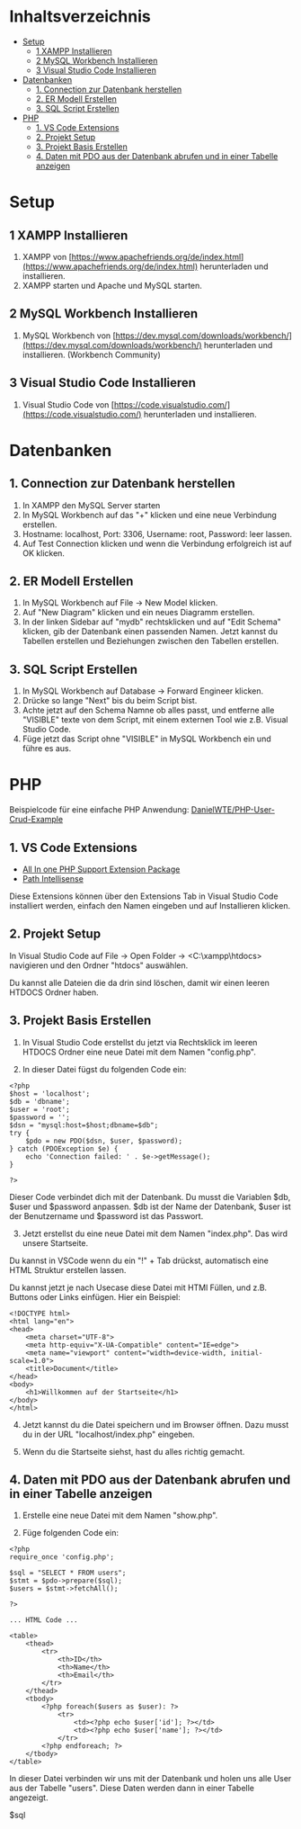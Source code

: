 # Inhaltsverzeichnis
- [Setup](#setup)
    - [1 XAMPP Installieren](#1-xampp-installieren)
    - [2 MySQL Workbench Installieren](#2-mysql-workbench-installieren)
    - [3 Visual Studio Code Installieren](#3-visual-studio-code-installieren)
- [Datenbanken](#datenbanken)
    - [1. Connection zur Datenbank herstellen](#1-connection-zur-datenbank-herstellen)
    - [2. ER Modell Erstellen](#2-er-modell-erstellen)
    - [3. SQL Script Erstellen](#3-sql-script-erstellen)
- [PHP](#php)
    - [1. VS Code Extensions](#1-vs-code-extensions)
    - [2. Projekt Setup](#2-projekt-setup)
    - [3. Projekt Basis Erstellen](#3-projekt-basis-erstellen)
    - [4. Daten mit PDO aus der Datenbank abrufen und in einer Tabelle anzeigen](#4-daten-mit-pdo-aus-der-datenbank-abrufen-und-in-einer-tabelle-anzeigen)

# Setup
## 1 XAMPP Installieren
1. XAMPP von [https://www.apachefriends.org/de/index.html](https://www.apachefriends.org/de/index.html) herunterladen und installieren.
2. XAMPP starten und Apache und MySQL starten.

## 2 MySQL Workbench Installieren
1. MySQL Workbench von [https://dev.mysql.com/downloads/workbench/](https://dev.mysql.com/downloads/workbench/) herunterladen und installieren. (Workbench Community)

## 3 Visual Studio Code Installieren
1. Visual Studio Code von [https://code.visualstudio.com/](https://code.visualstudio.com/) herunterladen und installieren.

# Datenbanken

## 1. Connection zur Datenbank herstellen
1. In XAMPP den MySQL Server starten
2. In MySQL Workbench auf das "+" klicken und eine neue Verbindung erstellen.
3. Hostname: localhost, Port: 3306, Username: root, Password: leer lassen.
4. Auf Test Connection klicken und wenn die Verbindung erfolgreich ist auf OK klicken.

## 2. ER Modell Erstellen
1. In MySQL Workbench auf File -> New Model klicken.
2. Auf "New Diagram" klicken und ein neues Diagramm erstellen.
3. In der linken Sidebar auf "mydb" rechtsklicken und auf "Edit Schema" klicken, gib der Datenbank einen passenden Namen.
Jetzt kannst du Tabellen erstellen und Beziehungen zwischen den Tabellen erstellen.

## 3. SQL Script Erstellen
1. In MySQL Workbench auf Database -> Forward Engineer klicken.
2. Drücke so lange "Next" bis du beim Script bist.
3. Achte jetzt auf den Schema Namne ob alles passt, und entferne alle "VISIBLE" texte von dem Script, mit einem externen Tool wie z.B. Visual Studio Code.
4. Füge jetzt das Script ohne "VISIBLE" in MySQL Workbench ein und führe es aus.

# PHP
Beispielcode für eine einfache PHP Anwendung:
[DanielWTE/PHP-User-Crud-Example](https://github.com/DanielWTE/php-user-crud-example)

## 1. VS Code Extensions
- [All In one PHP Support Extension Package](https://marketplace.visualstudio.com/items?itemName=DEVSENSE.phptools-vscode)
- [Path Intellisense](https://marketplace.visualstudio.com/items?itemName=christian-kohler.path-intellisense)

Diese Extensions können über den Extensions Tab in Visual Studio Code installiert werden, einfach den Namen eingeben und auf Installieren klicken.

## 2. Projekt Setup
In Visual Studio Code auf File -> Open Folder -> <C:\xampp\htdocs> navigieren und den Ordner "htdocs" auswählen.

Du kannst alle Dateien die da drin sind löschen, damit wir einen leeren HTDOCS Ordner haben.

## 3. Projekt Basis Erstellen
1. In Visual Studio Code erstellst du jetzt via Rechtsklick im leeren HTDOCS Ordner eine neue Datei mit dem Namen "config.php".

2. In dieser Datei fügst du folgenden Code ein:
```
<?php
$host = 'localhost';
$db = 'dbname';
$user = 'root';
$password = '';
$dsn = "mysql:host=$host;dbname=$db";
try {
    $pdo = new PDO($dsn, $user, $password);
} catch (PDOException $e) {
    echo 'Connection failed: ' . $e->getMessage();
}

?>
```

Dieser Code verbindet dich mit der Datenbank. Du musst die Variablen $db, $user und $password anpassen. $db ist der Name der Datenbank, $user ist der Benutzername und $password ist das Passwort.

3. Jetzt erstellst du eine neue Datei mit dem Namen "index.php". Das wird unsere Startseite.

Du kannst in VSCode wenn du ein "!" + Tab drückst, automatisch eine HTML Struktur erstellen lassen.

Du kannst jetzt je nach Usecase diese Datei mit HTMl Füllen, und z.B. Buttons oder Links einfügen. Hier ein Beispiel:
```
<!DOCTYPE html>
<html lang="en">
<head>
    <meta charset="UTF-8">
    <meta http-equiv="X-UA-Compatible" content="IE=edge">
    <meta name="viewport" content="width=device-width, initial-scale=1.0">
    <title>Document</title>
</head>
<body>
    <h1>Willkommen auf der Startseite</h1>
</body>
</html>
```

4. Jetzt kannst du die Datei speichern und im Browser öffnen. Dazu musst du in der URL "localhost/index.php" eingeben.

5. Wenn du die Startseite siehst, hast du alles richtig gemacht.

## 4. Daten mit PDO aus der Datenbank abrufen und in einer Tabelle anzeigen
1. Erstelle eine neue Datei mit dem Namen "show.php".

2. Füge folgenden Code ein:
```
<?php
require_once 'config.php';

$sql = "SELECT * FROM users";
$stmt = $pdo->prepare($sql);
$users = $stmt->fetchAll();

?>

... HTML Code ...

<table>
    <thead>
        <tr>
            <th>ID</th>
            <th>Name</th>
            <th>Email</th>
        </tr>
    </thead>
    <tbody>
        <?php foreach($users as $user): ?>
            <tr>
                <td><?php echo $user['id']; ?></td>
                <td><?php echo $user['name']; ?></td>
            </tr>
        <?php endforeach; ?>
    </tbody>
</table>
```

In dieser Datei verbinden wir uns mit der Datenbank und holen uns alle User aus der Tabelle "users". Diese Daten werden dann in einer Tabelle angezeigt.

$sql